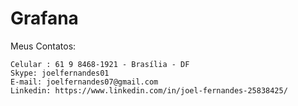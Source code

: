 # Grafana

Meus Contatos:

    Celular : 61 9 8468-1921 - Brasília - DF
    Skype: joelfernandes01
    E-mail: joelfernandes07@gmail.com
    Linkedin: https://www.linkedin.com/in/joel-fernandes-25838425/
